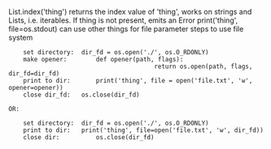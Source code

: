 List.index('thing')
	returns the index value of 'thing', works on strings and Lists, i.e. iterables. If thing is not present, emits an Error
print('thing', file=os.stdout)
	can use other things for file parameter
	steps to use file system

		set directory: 	dir_fd = os.open('./', os.O_RDONLY)
		make opener: 	 	def opener(path, flags):
					     					return os.open(path, flags, dir_fd=dir_fd)  
		print to dir:		print('thing', file = open('file.txt', 'w', opener=opener))
		close dir_fd: 	os.close(dir_fd)
	
	OR:
	
		set directory: 	dir_fd = os.open('./', os.O_RDONLY)
		print to dir:  	print('thing', file=open('file.txt', 'w', dir_fd))
		close dir:			os.close(dir_fd)